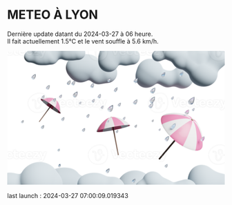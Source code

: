 # METEO À LYON

Dernière update datant du 2024-03-27 à 06 heure.  
Il fait actuellement 1.5°C et le vent souffle à 5.6 km/h.      

![](./.github/rain.png)

last launch : 2024-03-27 07:00:09.019343
